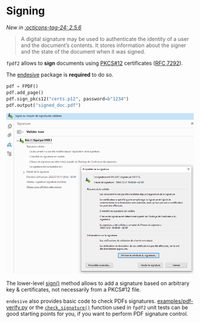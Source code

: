 # Signing #

_New in [:octicons-tag-24: 2.5.6](https://github.com/py-pdf/fpdf2/blob/master/CHANGELOG.md)_

> A digital signature may be used to authenticate the identity of a user and the document’s contents.
> It stores information about the signer and the state of the document when it was signed.

`fpdf2` allows to **sign** documents using [PKCS#12](https://en.wikipedia.org/wiki/PKCS_12) certificates ([RFC 7292](https://datatracker.ietf.org/doc/html/rfc7292)).

The [endesive](https://pypi.org/project/endesive/) package is **required** to do so.

```python
pdf = FPDF()
pdf.add_page()
pdf.sign_pkcs12("certs.p12", password=b"1234")
pdf.output("signed_doc.pdf")
```

![](signature-valid-in-acrobat.png)

The lower-level [sign()](https://py-pdf.github.io/fpdf2/fpdf/fpdf.html#fpdf.fpdf.FPDF.sign) method
allows to add a signature based on arbitrary key & certificates, not necessarily from a PKCS#12 file.

`endesive` also provides basic code to check PDFs signatures.
[examples/pdf-verify.py](https://github.com/m32/endesive/blob/master/examples/pdf-verify.py)
or the [`check_signature()`](https://github.com/py-pdf/fpdf2/blob/master/test/conftest.py#L111) function
used in `fpdf2` unit tests can be good starting points for you, if you want to perform PDF signature control.
